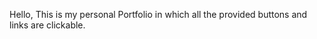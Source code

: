 <p>Hello, This is my personal Portfolio in which all the provided buttons and links are clickable.</p>
